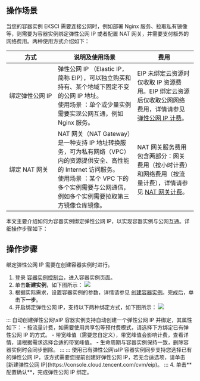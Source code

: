 
## 操作场景

当您的容器实例 EKSCI 需要连接公网时，例如部署 Nginx 服务、拉取私有镜像等，则需要为容器实例绑定弹性公网 IP 或者配置 NAT 网关，并需要支付额外的网络费用。两种使用方式介绍如下：


| 方式 | 说明及使用场景  | 费用 |
|---------|---------|---------|
| <nobr>绑定弹性公网 IP</nobr> | 弹性公网 IP （Elastic IP，简称 EIP），可以独立购买和持有、某个地域下固定不变的公网 IP 地址。<br>使用场景 ：单个或少量实例需要实现公网互通，例如 Nginx 服务。  | EIP 未绑定云资源时仅收取 IP 资源费用。EIP 绑定云资源后仅收取公网网络费用，详情请参见 [弹性公网 IP 计费](https://cloud.tencent.com/document/product/213/17156)。|
| 绑定 NAT 网关 | NAT 网关（NAT Gateway）是一种支持 IP 地址转换服务，可为私有网络（VPC）内的资源提供安全、高性能的 Internet 访问服务。<br>使用场景 ：某个 VPC 下的多个实例需要与公网通信，例如多个实例需要拉取第三方镜像仓库镜像。  | NAT 网关服务费用包含两部分：网关费用（按小时计费）和网络费用（按流量计费），详情请参见 [NAT 网关计费](https://cloud.tencent.com/document/product/552/18172)。|

本文主要介绍如何为容器实例绑定弹性公网 IP，以实现容器实例与公网互通。详细操作步骤如下：


## 操作步骤

<dx-alert infotype="explain" title=" ">
绑定弹性公网 IP 需要在创建容器实例时进行。
</dx-alert>




1. 登录 [容器实例控制台](https://console.cloud.tencent.com/tke2/eksci)，进入容器实例页面。
2. 单击**新建实例**，如下图所示：
![](https://main.qcloudimg.com/raw/4e76f7ed424a9e8ca35af5d77f295fe5.png)
2. 根据实际需求，设置容器实例的参数，详情请参见 [创建容器实例](https://cloud.tencent.com/document/product/457/57341#step2)。完成后，单击**下一步**。
3. 开启绑定弹性公网 IP，支持以下两种绑定方式，如下图所示：
![](https://main.qcloudimg.com/raw/a419b90448e11ca2b40b665073c9abea.png)
<dx-tabs>
::: 自动创建弹性公网\sIP
容器实例支持自动创建一个弹性公网 IP 并绑定，其属性如下：
- 按流量计费，如需要使用共享包等预付费模式，请选择下方绑定已有弹性公网 IP 的方式。
- 带宽峰值（需要您自定义），带宽峰值会影响计费，查看详情，请根据需求选择合适的带宽峰值。
- 生命周期与容器实例保持一致，删除容器实例时会同步删除。
:::
::: 使用已有弹性公网\sIP
容器实例同步支持您选择已有的弹性公网 IP，该方式需要您提前创建好弹性公网 IP，若无合适选项，请单击 [新建弹性公网 IP](https://console.cloud.tencent.com/cvm/eip)。
:::
</dx-tabs>
4. 单击**配置确认**，完成弹性公网 IP 绑定。
